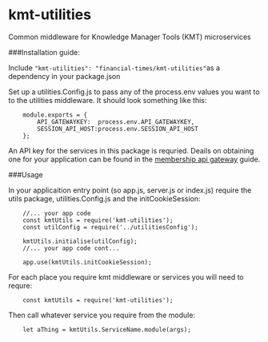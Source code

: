 # kmt-utilities
Common middleware for Knowledge Manager Tools (KMT) microservices

###Installation guide:

Include ``"kmt-utilities": "financial-times/kmt-utilities"``as a dependency in your package.json

Set up a utilities.Config.js to pass any of the process.env values you want to to the utilities middleware. It should look something like this:

        module.exports = {
            API_GATEWAYKEY:  process.env.API_GATEWAYKEY,
            SESSION_API_HOST:process.env.SESSION_API_HOST
        };

An API key for the services in this package is requried. Deails on obtaining one for your application can be found in the [membership api gateway](https://developer.ft.com/docs/membership_platform_api/) guide.

###Usage

In your applicaition entry point (so app.js, server.js or index.js) require the utils package, utilities.Config.js and the initCookieSession:

        //... your app code
		const kmtUtils = require('kmt-utilities');
		const utilConfig = require('../utilitiesConfig');

		kmtUtils.initialise(utilConfig);
        //... your app code cont...

        app.use(kmtUtils.initCookieSession);


For each place you require kmt middleware or services you will need to requre:

        const kmtUtils = require('kmt-utilities');

Then call whatever service you require from the module:

		let aThing = kmtUtils.ServiceName.module(args);
